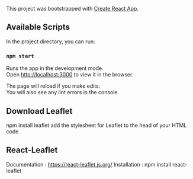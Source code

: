 This project was bootstrapped with [Create React App](https://github.com/facebook/create-react-app).

## Available Scripts

In the project directory, you can run:

### `npm start`

Runs the app in the development mode.<br />
Open [http://localhost:3000](http://localhost:3000) to view it in the browser.

The page will reload if you make edits.<br />
You will also see any lint errors in the console.

## Download Leaflet
   npm install leaflet
   add the stylesheet for Leaflet to the head of your HTML code
## React-Leaflet
Documentation : https://react-leaflet.js.org/
Installation : npm install react-leaflet

